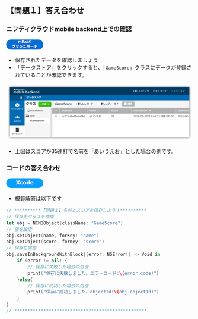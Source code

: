 ## 【問題１】答え合わせ

### ニフティクラウドmobile backend上での確認
![mBaaS](/readme-img/mBaaS.png)

* 保存されたデータを確認しましょう
 * 「データストア」をクリックすると、「`GameScore`」クラスにデータが登録されていることが確認できます。

![ans1-1](/readme-img/ans1-1.png)

* 上図はスコアが35連打で名前を「あいうえお」とした場合の例です。

### コードの答え合わせ

![Xcode](/readme-img/Xcode.png)

* 模範解答は以下です

```swift
// **********【問題１】名前とスコアを保存しよう！**********
// 保存先クラスを作成
let obj = NCMBObject(className: "GameScore")
// 値を設定
obj.setObject(name, forKey: "name")
obj.setObject(score, forKey: "score")
// 保存を実施
obj.saveInBackgroundWithBlock{(error: NSError!) -> Void in 
    if (error != nil) {
        // 保存に失敗した場合の処理
        print("保存に失敗しました。エラーコード:\(error.code)")
    }else{
        // 保存に成功した場合の処理
        print("保存に成功しました。objectId:\(obj.objectId)")
    }
}
// **************************************************
```
